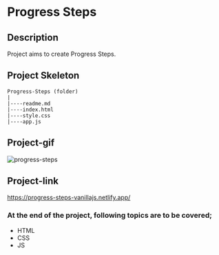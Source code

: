 # Progress Steps
## Description
Project aims to create Progress Steps.
## Project Skeleton
```
Progress-Steps (folder)
|
|----readme.md
|----index.html  
|----style.css 
|----app.js		
```
## Project-gif
![progress-steps](https://github.com/axel-ac/Progress-Steps/assets/102467587/1f2188e4-0f94-4175-aa58-e158464acd9d)
## Project-link
https://progress-steps-vanillajs.netlify.app/
### At the end of the project, following topics are to be covered;
- HTML 
- CSS
- JS
